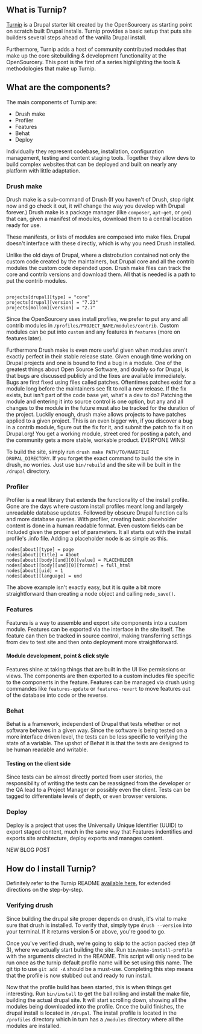 ## What is Turnip?
[Turnip](https://github.com/opensourcery/turnip) is a Drupal starter kit created by the OpenSourcery as starting point on scratch built Drupal installs.  Turnip provides a basic setup that puts site builders several steps ahead of the vanilla Drupal install.

Furthermore,  Turnip adds a host of community contributed modules that make up the core sitebuilding & development functionality at the OpenSourcery. This post is the first of a series highlighting the tools & methodologies that make up Turnip.

## What are the components?

The main components of Turnip are:

*  Drush make
*  Profiler
*  Features
*  Behat
*  Deploy

Individually they represent codebase, installation, configuration management, testing and content staging tools.  Together they allow devs to build complex websites that can be deployed and built on nearly any platform with little adaptation.

### Drush make

Drush make is a sub-command of Drush (If you haven't of Drush, stop right now and go check it out, it *will* change the way you develop with Drupal forever.)
Drush make is a package manager (like `composer`, `apt-get`, or `gem`) that can, given a manifest of modules, download them to a central location ready for use.

These manifests, or lists of modules are composed into make files.  Drupal doesn't interface with these directly, which is why you need Drush installed.

Unlike the old days of Drupal, where a distrobution contained not only the custom code created by the maintainers, but Drupal core and all the contrib modules the custom code depended upon.  Drush make files can track the core and contrib versions and download them.  All that is needed is a path to put the contrib modules.

```

projects[drupal][type] = "core"
projects[drupal][version] = "7.23"
projects[mollom][version] = "2.7"

```

Since the OpenSourcery uses install profiles, we prefer to put any and all contrib modules in `/profiles/PROJECT_NAME/modules/contrib`.
Custom modules can be put into `custom` and any features in `features` (more on features later).

Furthermore Drush make is even more useful given when modules aren't exactly perfect in their stable release state.  Given enough time working on Drupal projects and one is bound to find a bug in a module.
One of the greatest things about Open Source Software, and doubly so for Drupal, is that bugs are discussed publicly and the fixes are available immediately.  Bugs are first fixed using files called patches.  Oftentimes patches exist for a module long before the maintainers see fit to roll a new release.  If the fix exists, but isn't part of the code base yet, what's a dev to do?  Patching the module and entering it into source control is one option, but any and all changes to the module in the future must also be tracked for the duration of the project.
Luckily enough, drush make allows projects to have patches applied to a given project.  This is an even bigger win, if you discover a bug in a contrib module, figure out the fix for it, and submit the patch to fix it on Drupal.org!  You get a working module, street cred for posting a patch, and the community gets a more stable, workable product.  EVERYONE WINS!

To build the site, simply run `drush make PATH/TO/MAKEFILE DRUPAL_DIRECTORY`.  If you forget the exact command to build the site in drush, no worries. Just use `bin/rebuild` and the site will be built in the `/drupal` directory.

### Profiler

Profiler is a neat library that extends the functionality of the install profile.  Gone are the days where custom install profiles meant long and largely unreadable database updates.  Followed by obscure Drupal function calls and more database queries.
With profiler, creating basic placeholder content is done in a human readable format.  Even custom fields can be included given the proper set of parameters.
It all starts out with the install profile's .info file.  Adding a placeholder node is as simple as this.

```
nodes[about][type] = page
nodes[about][title] = About
nodes[about][body][und][0][value] = PLACEHOLDER
nodes[about][body][und][0][format] = full_html
nodes[about][uid] = 1
nodes[about][language] = und

```

The above example isn't exactly easy, but it is quite a bit more straightforward than creating a node object and calling `node_save()`.

### Features
Features is a way to assemble and export site components into a custom module.  Features can be exported via the interface in the site itself.  The feature can then be tracked in source control, making transferring settings from dev to test site and then onto deployment more straightforward.
#### Module development, point & click style
Features shine at taking things that are built in the UI like permissions or views. The components are then exported to a custom includes file specific to the components in the feature. Features can be managed via drush using commandes like `features-update` or `features-revert` to move features out of the database into code or the reverse.
### Behat
Behat is a framework, independent of Drupal that tests whether or not software behaves in a given way. Since the software is being tested on a more interface driven level, the tests can be less specific to verifying the state of a variable.  The upshot of Behat it is that the tests are designed to be human readable and writable.

#### Testing on the client side

Since tests can be almost directly ported from user stories, the responsibility of writing the tests can be reassigned from the developer or the QA lead to a Project Manager or possibly even the client.  Tests can be tagged to differentiate levels of depth, or even browser versions.

### Deploy
Deploy is a project that uses the Universally Unique Identifier (UUID) to export staged content, much in the same way that Features indentifies and exports site architecture, deploy exports and manages content.

NEW BLOG POST

## How do I install Turnip?
Definitely refer to the Turnip README [available here.](https://github.com/opensourcery/turnip) for extended directions on the step-by-step.

### Verifying drush
Since building the drupal site proper depends on drush, it's vital to make sure that drush is installed.  To verify that, simply type `drush --version` into your terminal.  If it returns version 5 or above, you're good to go.

Once you've verified drush, we're going to skip to the action packed step (# 3), where we actually start building the site.  Run `bin/make-install-profile` with the arguments directed in the README.  This script will only need to be run once as the turnip default profile name will be set using this name.  The git tip to use `git add -A` should be a must-use.  Completing this step means that the profile is now stubbed out and ready to run install.

Now that the profile build has been started, this is when things get interesting.  Run `bin/install` to get the ball rolling and install the make file,  building the actual drupal site.  It will start scrolling down, showing all the modules being downloaded into the profile. Once the build finishes, the drupal install is located in `/drupal`. The install profile is located in the `/profiles` directory which in turn has a `/modules` directory where all the modules are installed.
